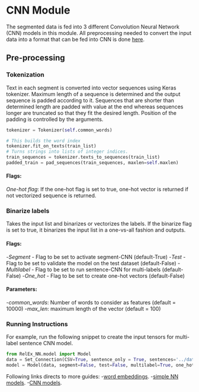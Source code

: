 # CNN Module
The segmented data is fed into 3 different Convolution Neural Network (CNN) models in this module. All preprocessing needed to convert the input data into a format that can be fed into CNN is done [here](https://github.com/SamMahen/RelEx/blob/master/relex/RelEx_NN/model/model.py).

## Pre-processing 
### Tokenization
Text in each segment is converted into vector sequences using Keras tokenizer. Maximum length of a sequence is determined and the output sequence is padded according to it. Sequences that are shorter than determined length are padded with value at the end whereas sequences longer are truncated so that they fit the desired length. Position of the padding is controlled by the arguments.

```python
tokenizer = Tokenizer(self.common_words)

# This builds the word index
tokenizer.fit_on_texts(train_list)
# Turns strings into lists of integer indices.
train_sequences = tokenizer.texts_to_sequences(train_list)
padded_train = pad_sequences(train_sequences, maxlen=self.maxlen)
```
#### Flags:
*One-hot flag*: If the one-hot flag is set to true, one-hot vector is returned if not vectorized sequence is returned. 

### Binarize labels
Takes the input list and binarizes or vectorizes the labels. If the binarize flag is set to true, it binarizes the input list in a one-vs-all fashion and outputs.
#### Flags:
-*Segment* - Flag to be set to activate segment-CNN (default-True)
-*Test* - Flag to be set to validate the model on the test dataset (default-False)
-*Multilabel* - Flag to be set to run sentence-CNN for multi-labels (default- False)
-*One_hot* - Flag to be set to create one-hot vectors (default-False)

#### Parameters:
-*common_words*: Number of words to consider as features (default = 10000)
-*max_len*: maximum length of the vector (default = 100)

### Running Instructions
For example, run the following snippet to create the input tensors for multi-label sentence CNN model.
```python
from RelEx_NN.model import Model
data = Set_Connection(CSV=True, sentence_only = True, sentences='../data/n2c2/sentence_train', labels='../data/n2c2/labels_train').data_object
model = Model(data, segment=False, test=False, multilabel=True, one_hot=False)
```
Following links directs to more guides:
-[word embeddings](https://github.com/SamMahen/RelEx/blob/master/relex/guide/word_embeddings_guide.md).
-[simple NN models](https://github.com/SamMahen/RelEx/blob/master/relex/guide/NN_guide.md).
-[CNN models](https://github.com/SamMahen/RelEx/blob/master/relex/guide/CNN_guide.md).

